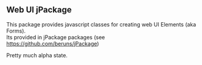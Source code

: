 ## Web UI jPackage

This package provides javascript classes for creating web UI Elements (aka Forms).  
Its provided in jPackage packages (see https://github.com/beruns/jPackage)

Pretty much alpha state.


